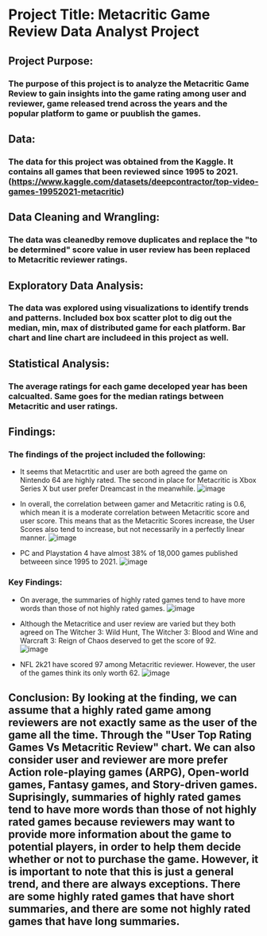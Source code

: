 # Project Title: Metacritic Game Review Data Analyst Project

## Project Purpose: 
### The purpose of this project is to analyze the Metacritic Game Review to gain insights into the game rating among user and reviewer, game released trend across the years and the popular platform to game or puublish the games.
 
## Data: 
### The data for this project was obtained from the Kaggle. It contains all games that been reviewed since 1995 to 2021. (https://www.kaggle.com/datasets/deepcontractor/top-video-games-19952021-metacritic)
 
## Data Cleaning and Wrangling: 
### The data was cleanedby remove duplicates and replace the "to be determined" score value in user review has been replaced to Metacritic reviewer ratings.

## Exploratory Data Analysis: 
### The data was explored using visualizations to identify trends and patterns. Included box box scatter plot to dig out the median, min, max of distributed game for each platform. Bar chart and line chart are includeed in this project as well.

## Statistical Analysis: 
### The average ratings for each game deceloped year has been calcualted. Same goes for the median ratings between Metacritic and user ratings.

## Findings: 
### The findings of the project included the following:

- It seems that Metacrtitic and user are both agreed the game on Nintendo 64 are highly rated. The second in place for Metacritic is Xbox Series X but user prefer Dreamcast in the meanwhile. 
![image](https://github.com/SimCY9099/Metacritic-Game-Review/assets/126155098/3f55bce9-bac1-4762-b1f4-a8f945523810)

- In overall, the correlation between gamer and Metacritic rating is 0.6, which mean it is a moderate correlation between Metacritic score and user score. This means that as the Metacritic Scores increase, the User Scores also tend to increase, but not necessarily in a perfectly linear manner.
![image](https://github.com/SimCY9099/Metacritic-Game-Review/assets/126155098/e07129d8-677b-4b15-89e3-138bd63ec34b)

- PC and Playstation 4 have almost 38% of 18,000 games published betweeen since 1995 to 2021.
![image](https://github.com/SimCY9099/Metacritic-Game-Review/assets/126155098/7ad1d2af-7c60-4614-9961-5f2db655b035)

### Key Findings: 
- On average, the summaries of highly rated games tend to have more words than those of not highly rated games.
![image](https://github.com/SimCY9099/Metacritic-Game-Review/assets/126155098/bcff2d9f-c189-4397-a3a3-31989f3f4bd0)

- Although the Metacritice and user review are varied but they both agreed on The Witcher 3: Wild Hunt, The Witcher 3: Blood and Wine and Warcraft 3: Reign of Chaos deserved to get the score of 92.   
![image](https://github.com/SimCY9099/Metacritic-Game-Review/assets/126155098/21398b9e-59b7-4681-b2f9-0dcff9f3383c)

- NFL 2k21 have scored 97 among Metacritic reviewer. However, the user of the games think its only worth 62.
![image](https://github.com/SimCY9099/Metacritic-Game-Review/assets/126155098/1d274b28-df7d-4549-8582-b2f20f6c7b91)


## Conclusion: By looking at the finding, we can assume that a highly rated game among reviewers are not exactly same as the user of the game all the time. Through the "User Top Rating Games Vs Metacritic Review" chart. We can also consider user and reviewer are more prefer Action role-playing games (ARPG), Open-world games, Fantasy games, and Story-driven games. Suprisingly, summaries of highly rated games tend to have more words than those of not highly rated games because reviewers may want to provide more information about the game to potential players, in order to help them decide whether or not to purchase the game. However, it is important to note that this is just a general trend, and there are always exceptions. There are some highly rated games that have short summaries, and there are some not highly rated games that have long summaries.

